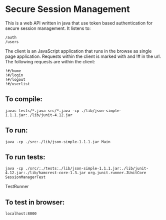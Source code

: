 # Secure Session Management

This is a web API written in java that use token based authentication for secure session management. It listens to:

```
/auth
/users
```

The client is an JavaScript application that runs in the browse as single page application. Requests within the client is marked with and !# in the url. The following requests are within the client:

```
!#/home
!#/login
!#/logout
!#/userlist
```

## To compile:
```
javac tests/*.java src/*.java -cp ./lib/json-simple-1.1.1.jar:./lib/junit-4.12.jar

```
## To run:
```
java -cp ./src:./lib/json-simple-1.1.1.jar Main
```
## To run tests:
```
java -cp ./src/:./tests:./lib/json-simple-1.1.1.jar:./lib/junit-4.12.jar:./lib/hamcrest-core-1.3.jar org.junit.runner.JUnitCore SessionManagerTest 
```
TestRunner
## To test in browser:
```
localhost:8000
```
